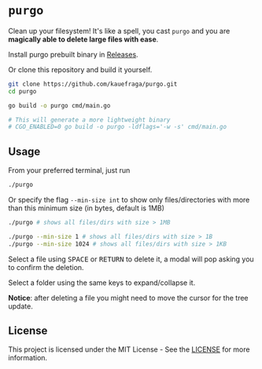 # `purgo`

Clean up your filesystem! It's like a spell, you cast `purgo` and you are **magically able to delete large files with ease**.

Install purgo prebuilt binary in [Releases](https://github.com/kauefraga/purgo/releases).

Or clone this repository and build it yourself.

```sh
git clone https://github.com/kauefraga/purgo.git
cd purgo

go build -o purgo cmd/main.go

# This will generate a more lightweight binary
# CGO_ENABLED=0 go build -o purgo -ldflags='-w -s' cmd/main.go
```

## Usage

From your preferred terminal, just run

```sh
./purgo
```

Or specify the flag `--min-size int` to show only files/directories with more than this minimum size (in bytes, default is 1MB)

```sh
./purgo # shows all files/dirs with size > 1MB

./purgo --min-size 1 # shows all files/dirs with size > 1B
./purgo --min-size 1024 # shows all files/dirs with size > 1KB
```

Select a file using <kbd>SPACE</kbd> or <kbd>RETURN</kbd> to delete it, a modal will pop asking you to confirm the deletion.

Select a folder using the same keys to expand/collapse it.

**Notice**: after deleting a file you might need to move the cursor for the tree update.

## License

This project is licensed under the MIT License - See the [LICENSE](https://github.com/kauefraga/pavus/blob/main/LICENSE) for more information.
